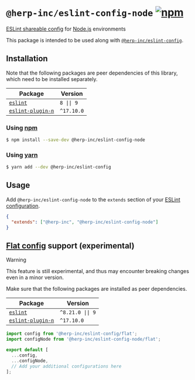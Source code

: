 # `@herp-inc/eslint-config-node` [![npm](https://img.shields.io/npm/v/@herp-inc/eslint-config-node)](https://www.npmjs.com/package/@herp-inc/eslint-config-node)

[ESLint shareable config](https://eslint.org/docs/developer-guide/shareable-configs) for [Node.js](https://nodejs.org/en/) environments

This package is intended to be used along with [`@herp-inc/eslint-config`](https://www.npmjs.com/package/@herp-inc/eslint-config).

## Installation

Note that the following packages are peer dependencies of this library, which need to be installed separately.

| Package                                                            | Version    |
| ------------------------------------------------------------------ | ---------- |
| [`eslint`](https://www.npmjs.com/package/eslint)                   | `8 \|\| 9` |
| [`eslint-plugin-n`](https://www.npmjs.com/package/eslint-plugin-n) | `^17.10.0` |

### Using [npm](https://www.npmjs.com/)

```sh
$ npm install --save-dev @herp-inc/eslint-config-node
```

### Using [yarn](https://yarnpkg.com/)

```sh
$ yarn add --dev @herp-inc/eslint-config
```

## Usage

Add `@herp-inc/eslint-config-node` to the `extends` section of your [ESLint configuration](http://eslint.org/docs/user-guide/configuring).

```json
{
  "extends": ["@herp-inc", "@herp-inc/eslint-config-node"]
}
```

## [Flat config](https://eslint.org/docs/latest/use/configure/configuration-files) support (experimental)

> [!WARNING]
> This feature is still experimental, and thus may encounter breaking changes even in a minor version.

Make sure that the following packages are installed as peer dependencies.

| Package                                                            | Version          |
| ------------------------------------------------------------------ | ---------------- |
| [`eslint`](https://www.npmjs.com/package/eslint)                   | `^8.21.0 \|\| 9` |
| [`eslint-plugin-n`](https://www.npmjs.com/package/eslint-plugin-n) | `^17.10.0`       |

```eslint.config.js
import config from '@herp-inc/eslint-config/flat';
import configNode from '@herp-inc/eslint-config-node/flat';

export default [
  ...config,
  ...configNode,
  // Add your additional configurations here
];
```
